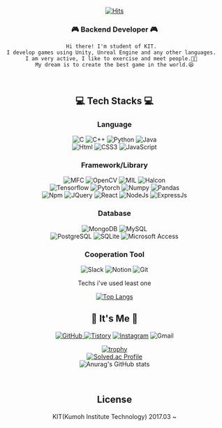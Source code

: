 
<!-- ![header](https://capsule-render.vercel.app/api?type=waving&color=FFA500&height=200&descAlign=50&fontAlign=50&section=header&text=LEEJISU&fontSize=65&fontColor=2E2E2E&animation=twinkling)  

![matrix](https://user-images.githubusercontent.com/11794584/184528890-6d77e011-d607-421c-9ce4-39d19d242491.gif) -->

<div align="center">

[![Hits](https://hits.seeyoufarm.com/api/count/incr/badge.svg?url=https%3A%2F%2Fgithub.com%2Fjisulee42%2Fhit-counter&count_bg=%23EF98D9&title_bg=%23555555&icon=&icon_color=%23E7E7E7&title=hits&edge_flat=false)](https://hits.seeyoufarm.com)
    
### 🎮 Backend Developer 🎮
    Hi there! I'm student of KIT.  
    I develop games using Unity, Unreal Engine and any other languages.  
    I am very active, I like to exercise and meet people.🦾🥂  
    My dream is to create the best game in the world.😆
<br/>
    
## 💻 Tech Stacks 💻
### Language
<img alt="C" src="https://img.shields.io/badge/C-A8B9CC.svg?&style=for-the-badge&logo=C&logoColor=white"/>
<img alt="C++" src ="https://img.shields.io/badge/C++-00599C.svg?&style=for-the-badge&logo=C%2B%2B&logoColor=white"/>  
<img alt="Python" src="https://img.shields.io/badge/Python-3776AB.svg?&style=for-the-badge&logo=Python&logoColor=white"/>
<img alt="Java" src ="https://img.shields.io/badge/JAVA-007396.svg?&style=for-the-badge&logo=Java&logoColor=white"/> </br>
<img alt="Html" src ="https://img.shields.io/badge/HTML-E34F26.svg?&style=for-the-badge&logo=HTML5&logoColor=white"/> 
<img alt="CSS3" src ="https://img.shields.io/badge/CSS3-FF9933.svg?&style=for-the-badge&logo=CSS3&logoColor=white"/>  
<img alt="JavaScript" src ="https://img.shields.io/badge/JavaScript-F7DF1E.svg?&style=for-the-badge&logo=JavaScript&logoColor=white"/>

### Framework/Library   
<img alt="MFC" src ="https://img.shields.io/badge/MFC-5E5E5E.svg?&style=for-the-badge&logo=MFC&logoColor=white"/> 
<img alt="OpenCV" src ="https://img.shields.io/badge/OpenCV-blue.svg?&style=for-the-badge&logo=OpenCV&logoColor=white"/> 
<img alt="MIL" src ="https://img.shields.io/badge/mil-yellow.svg?&style=for-the-badge&logo=MIL&logoColor=white"/>
<img alt="Halcon" src ="https://img.shields.io/badge/Halcon-000066.svg?&style=for-the-badge&logo=Halcon&logoColor=white"/> </br>
<img alt="Tensorflow" src ="https://img.shields.io/badge/Tensorflow-orange.svg?&style=for-the-badge&logo=Tensorflow&logoColor=white"/>
<img alt="Pytorch" src ="https://img.shields.io/badge/Pytorch-CB3837.svg?&style=for-the-badge&logo=Pytorch&logoColor=white"/>
<img alt="Numpy" src ="https://img.shields.io/badge/Numpy-013243.svg?&style=for-the-badge&logo=Numpy&logoColor=white"/>
<img alt="Pandas" src ="https://img.shields.io/badge/Pandas-150458.svg?&style=for-the-badge&logo=Pandas&logoColor=white"/> </br>   
<img alt="Npm" src ="https://img.shields.io/badge/npm-CB3837.svg?&style=for-the-badge&logo=npm&logoColor=white"/>
<img alt="JQuery" src ="https://img.shields.io/badge/JQuery-0769AD.svg?&style=for-the-badge&logo=JQuery&logoColor=white"/> 
<img alt="React" src ="https://img.shields.io/badge/React-61DAFB.svg?&style=for-the-badge&logo=React&logoColor=white"/>  
<img alt="NodeJs" src="https://img.shields.io/badge/Node.js-339933?style=for-the-badge&logo=Node.js&logoColor=white"/>
<img alt="ExpressJs" src="https://img.shields.io/badge/Express.js-A8B9CC?style=for-the-badge&logo=Node.js&logoColor=white"/>     
<br/>

### Database
<img alt="MongoDB" src="https://img.shields.io/badge/MongoDB-47A248?style=for-the-badge&logo=MongoDB&logoColor=white"/>
<img alt="MySQL" src="https://img.shields.io/badge/MySQL-4479A1?style=for-the-badge&logo=MySQL&logoColor=white"/> </br>
<img alt="PostgreSQL" src="https://img.shields.io/badge/PostgreSQL-003B57?style=for-the-badge&logo=PostgreSQL&logoColor=white"/> 
<img alt="SQLite" src="https://img.shields.io/badge/SQLite-4169E1?style=for-the-badge&logo=SQLite&logoColor=white"/> 
<img alt="Microsoft Access" src="https://img.shields.io/badge/Microsoft Access-A4373A?style=for-the-badge&logo=Microsoft Access&logoColor=white"/> </br>

### Cooperation Tool
<img alt="Slack" src="https://img.shields.io/badge/Slack-4A154B?style=for-the-badge&logo=Slack&logoColor=white"/>
<img alt="Notion" src="https://img.shields.io/badge/Notion-000000?style=for-the-badge&logo=Notion&logoColor=white"/>
<img alt="Git" src="https://img.shields.io/badge/Git-F05032?style=for-the-badge&logo=Git&logoColor=white"/>

Techs i've used least one <br/> 


[![Top Langs](https://github-readme-stats.vercel.app/api/top-langs/?username=jisulee42&layout=compact)](https://github.com/anuraghazra/github-readme-stats)
<br/>


## 🌹 It's Me 🌹
<a href = "https://github.com/jisulee42"><img alt="GitHub" src ="https://img.shields.io/badge/GitHub-181717.svg?&style=for-the-badge&logo=GitHub&logoColor=white"/>
</a> <a href = "https://kimasill.tistory.com/"> <img alt="Tistory" src ="https://img.shields.io/badge/Tistory-orange.svg?&style=for-the-badge"/></a>
</a> <a href = "https://instagram.com/kimasill"> <img alt="Instagram" src ="https://img.shields.io/badge/Instagram-E4405F.svg?&style=for-the-badge&logo=Instagram&logoColor=white"/></a>
<img alt="Gmail" src 
="https://img.shields.io/badge/leejisu1584@gmail.com-EA4335.svg?&style=for-the-badge&logo=Gmail&logoColor=white"/>


[![trophy](https://github-profile-trophy.vercel.app/?username=jisulee42)](https://github.com/ryo-ma/github-profile-trophy) <br/>
[![Solved.ac Profile](http://mazassumnida.wtf/api/v2/generate_badge?boj=ljs3229)](https://solved.ac/ljs3229/) <br/>
![Anurag's GitHub stats](https://github-readme-stats.vercel.app/api?username=jisulee42&show_icons=true&theme=radical)<br/>

<br/>

## License

KIT(Kumoh Institute Technology) 2017.03 ~
</div> 
